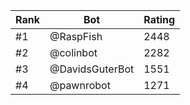 Rank|Bot|Rating
---|---|---
#1|@RaspFish|2448
#2|@colinbot|2282
#3|@DavidsGuterBot|1551
#4|@pawnrobot|1271
